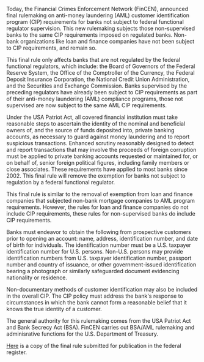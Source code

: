 Today, the Financial Crimes Enforcement Network (FinCEN), announced final rulemaking on anti-money laundering (AML) customer identification program (CIP) requirements for banks not subject to federal functional regulator supervision. This new rulemaking subjects those non-supervised banks to the same CIP requirements imposed on regulated banks. Non-bank organizations like loan and finance companies have not been subject to CIP requirements, and remain so.

This final rule only affects banks that are not regulated by the federal functional regulators, which include: the Board of Governors of the Federal Reserve System, the Office of the Comptroller of the Currency, the Federal Deposit Insurance Corporation, the National Credit Union Administration, and the Securities and Exchange Commission. Banks supervised by the preceding regulators have already been subject to CIP requirements as part of their anti-money laundering (AML) compliance programs, those not supervised are now subject to the same AML CIP requirements.

Under the USA Patriot Act, all covered financial institution must take reasonable steps to ascertain the identity of the nominal and beneficial owners of, and the source of funds deposited into, private banking accounts, as necessary to guard against money laundering and to report suspicious transactions. Enhanced scrutiny reasonably designed to detect and report transactions that may involve the proceeds of foreign corruption must be applied to private banking accounts requested or maintained for, or on behalf of, senior foreign political figures, including family members or close associates. These requirements have applied to most banks since 2002. This final rule will remove the exemption for banks not subject to regulation by a federal functional regulator.

This final rule is similar to the removal of exemption from loan and finance companies that subjected non-bank mortgage companies to AML program requirements. However, the rules for loan and finance companies do not include CIP requirements, these rules for non-supervised banks do include CIP requirements.

Banks must endeavor to obtain the following from prospective customers prior to opening an account: name, address, identification number, and date of birth for individuals. The identification number must be a U.S. taxpayer identification number for U.S. persons. Non-U.S. persons may provide identification numbers from U.S. taxpayer identification number, passport number and country of issuance, or other government-issued identification bearing a photograph or similarly safeguarded document evidencing nationality or residence.

Non-documentary methods of customer identification may also be included in the overall CIP. The CIP policy must address the bank's response to circumstances in which the bank cannot form a reasonable belief that it knows the true identity of a customer.

The general authority for this rulemaking comes from the USA Patriot Act and Bank Secrecy Act (BSA). FinCEN carries out BSA/AML rulemaking and adminisrative functions for the U.S. Department of Treasury.

[Here](https://docs.wixstatic.com/ugd/2ae1a1_7f4a8fa04151482393b30763e9830e59.pdf) is a copy of the final rule submitted for publication in the federal register.
